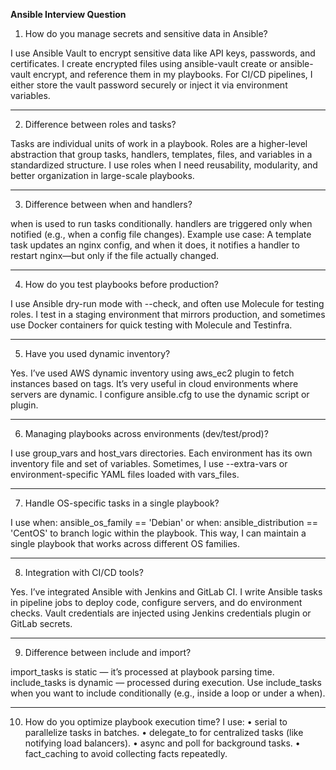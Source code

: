 **Ansible Interview Question**
1. How do you manage secrets and sensitive data in Ansible?
   
I use Ansible Vault to encrypt sensitive data like API keys, passwords, and certificates. I create encrypted files using ansible-vault create or ansible-vault encrypt, and reference them in my playbooks. For CI/CD pipelines, I either store the vault password securely or inject it via environment variables.
________________________________________
2. Difference between roles and tasks?
   
Tasks are individual units of work in a playbook. Roles are a higher-level abstraction that group tasks, handlers, templates, files, and variables in a standardized structure. I use roles when I need reusability, modularity, and better organization in large-scale playbooks.
________________________________________
3. Difference between when and handlers?
   
when is used to run tasks conditionally. handlers are triggered only when notified (e.g., when a config file changes).
Example use case: A template task updates an nginx config, and when it does, it notifies a handler to restart nginx—but only if the file actually changed.
________________________________________
4. How do you test playbooks before production?
   
I use Ansible dry-run mode with --check, and often use Molecule for testing roles. I test in a staging environment that mirrors production, and sometimes use Docker containers for quick testing with Molecule and Testinfra.
________________________________________
5. Have you used dynamic inventory?
   
Yes. I’ve used AWS dynamic inventory using aws_ec2 plugin to fetch instances based on tags. It’s very useful in cloud environments where servers are dynamic. I configure ansible.cfg to use the dynamic script or plugin.
________________________________________
6. Managing playbooks across environments (dev/test/prod)?
   
I use group_vars and host_vars directories. Each environment has its own inventory file and set of variables. Sometimes, I use --extra-vars or environment-specific YAML files loaded with vars_files.
________________________________________
7. Handle OS-specific tasks in a single playbook?
   
I use when: ansible_os_family == 'Debian' or when: ansible_distribution == 'CentOS' to branch logic within the playbook. This way, I can maintain a single playbook that works across different OS families.
________________________________________
8. Integration with CI/CD tools?
   
Yes. I’ve integrated Ansible with Jenkins and GitLab CI. I write Ansible tasks in pipeline jobs to deploy code, configure servers, and do environment checks. Vault credentials are injected using Jenkins credentials plugin or GitLab secrets.
________________________________________
9. Difference between include and import?
    
import_tasks is static — it’s processed at playbook parsing time. include_tasks is dynamic — processed during execution.
Use include_tasks when you want to include conditionally (e.g., inside a loop or under a when).
________________________________________
10. How do you optimize playbook execution time?
I use:
•	serial to parallelize tasks in batches.
•	delegate_to for centralized tasks (like notifying load balancers).
•	async and poll for background tasks.
•	fact_caching to avoid collecting facts repeatedly.



